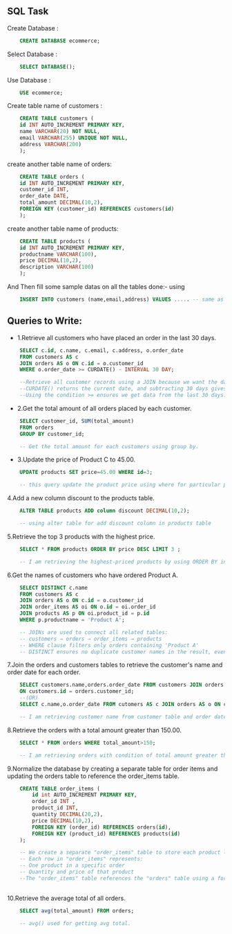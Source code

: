 ## SQL Task 

Create Database :
```sql 
    CREATE DATABASE ecommerce;
```

Select Database :
```sql
    SELECT DATABASE();
```

Use Database :
```sql 
    USE ecommerce; 
```
Create table name of customers :
``` sql
    CREATE TABLE customers (
    id INT AUTO_INCREMENT PRIMARY KEY,
    name VARCHAR(20) NOT NULL,
    email VARCHAR(255) UNIQUE NOT NULL,
    address VARCHAR(200)
    );
```
create another table name of orders:
``` sql 
    CREATE TABLE orders (
    id INT AUTO_INCREMENT PRIMARY KEY,
    customer_id INT,
    order_date DATE,
    total_amount DECIMAL(10,2),
    FOREIGN KEY (customer_id) REFERENCES customers(id)
    );
```
create another table name of products:
``` sql
    CREATE TABLE products (
    id INT AUTO_INCREMENT PRIMARY KEY,
    productname VARCHAR(100),
    price DECIMAL(10,2),
    description VARCHAR(100)
    );
```
And Then fill some sample datas on all the tables done:- using
```sql
    INSERT INTO customers (name,email,address) VALUES ..... -- same as orders and products for insert data 
```

## Queries to Write:

- 1.Retrieve all customers who have placed an order in the last 30 days.
```sql
    SELECT c.id, c.name, c.email, c.address, o.order_date 
    FROM customers AS c
    JOIN orders AS o ON c.id = o.customer_id 
    WHERE o.order_date >= CURDATE() - INTERVAL 30 DAY;

    --Retrieve all customer records using a JOIN because we want the date based on the orders table.
    --CURDATE() returns the current date, and subtracting 30 days gives the date 30 days ago.
    --Using the condition >= ensures we get data from the last 30 days.
```

- 2.Get the total amount of all orders placed by each customer.
```sql
    SELECT customer_id, SUM(total_amount)
    FROM orders
    GROUP BY customer_id;

    -- Get the total amount for each customers using group by.
```

- 3.Update the price of Product C to 45.00.
``` sql 
    UPDATE products SET price=45.00 WHERE id=3; 

    -- this query update the product price using where for particular product update .
```

4.Add a new column discount to the products table.
``` sql
    ALTER TABLE products ADD column discount DECIMAL(10,2);

    -- using alter table for add discount column in products table
```

5.Retrieve the top 3 products with the highest price.
```sql
    SELECT * FROM products ORDER BY price DESC LIMIT 3 ;

    -- I am retrieving the highest-priced products by using ORDER BY in descending order and LIMIT 3 to get only the top 3 products.
```

6.Get the names of customers who have ordered Product A.
```sql
    SELECT DISTINCT c.name
    FROM customers AS c
    JOIN orders AS o ON c.id = o.customer_id
    JOIN order_items AS oi ON o.id = oi.order_id
    JOIN products AS p ON oi.product_id = p.id
    WHERE p.productname = 'Product A';

    -- JOINs are used to connect all related tables:
    -- customers → orders → order_items → products
    -- WHERE clause filters only orders containing 'Product A'
    -- DISTINCT ensures no duplicate customer names in the result, even if a customer ordered it more than once

```

7.Join the orders and customers tables to retrieve the customer's name and order date for each order. 
``` sql 
    SELECT customers.name,orders.order_date FROM customers JOIN orders 
    ON customers.id = orders.customer_id;
    --(OR)
    SELECT c.name,o.order_date FROM cutomers AS c JOIN orders AS o ON c.id = o.customer_id;

    -- I am retrieving customer name from customer table and order date from orders table using join 
```

8.Retrieve the orders with a total amount greater than 150.00.
``` sql
    SELECT * FROM orders WHERE total_amount>150;

    -- I am retrieving orders with condition of total amount greater than 150.00.
```

9.Normalize the database by creating a separate table for order items and updating the orders table to reference the order_items table.
``` sql
    CREATE TABLE order_items (
        id int AUTO_INCREMENT PRIMARY KEY,
        order_id INT ,
        product_id INT,
        quantity DECIMAL(20,2),
        price DECIMAL(10,2),
        FOREIGN KEY (order_id) REFERENCES orders(id),
        FOREIGN KEY (product_id) REFERENCES products(id)
    );

    -- We create a separate "order_items" table to store each product line in an order.
    -- Each row in "order_items" represents: 
    -- One product in a specific order
    -- Quantity and price of that product
    --The "order_items" table references the "orders" table using a foreign key. 
    
```
10.Retrieve the average total of all orders.
``` sql
    SELECT avg(total_amount) FROM orders;

    -- avg() used for getting avg total.
```
